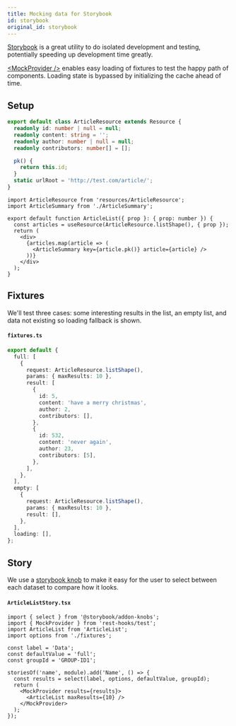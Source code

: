 ```yaml
---
title: Mocking data for Storybook
id: storybook
original_id: storybook
---
```


[Storybook](https://storybook.js.org/) is a great utility to do isolated development and
testing, potentially speeding up development time greatly.

[\<MockProvider /\>](../api/MockProvider.md) enables easy loading of fixtures to test the
happy path of components. Loading state is bypassed by initializing the cache ahead of time.

## Setup

<!--DOCUSAURUS_CODE_TABS-->
<!--ArticleResource.ts-->

```typescript
export default class ArticleResource extends Resource {
  readonly id: number | null = null;
  readonly content: string = '';
  readonly author: number | null = null;
  readonly contributors: number[] = [];

  pk() {
    return this.id;
  }
  static urlRoot = 'http://test.com/article/';
}
```

<!--ArticleList.tsx-->

```tsx
import ArticleResource from 'resources/ArticleResource';
import ArticleSummary from './ArticleSummary';

export default function ArticleList({ prop }: { prop: number }) {
  const articles = useResource(ArticleResource.listShape(), { prop });
  return (
    <div>
      {articles.map(article => (
        <ArticleSummary key={article.pk()} article={article} />
      ))}
    </div>
  );
}
```

<!--END_DOCUSAURUS_CODE_TABS-->

## Fixtures

We'll test three cases: some interesting results in the list, an empty list, and data not
existing so loading fallback is shown.

#### `fixtures.ts`

```typescript
export default {
  full: [
    {
      request: ArticleResource.listShape(),
      params: { maxResults: 10 },
      result: [
        {
          id: 5,
          content: 'have a merry christmas',
          author: 2,
          contributors: [],
        },
        {
          id: 532,
          content: 'never again',
          author: 23,
          contributors: [5],
        },
      ],
    },
  ],
  empty: [
    {
      request: ArticleResource.listShape(),
      params: { maxResults: 10 },
      result: [],
    },
  ],
  loading: [],
};
```

## Story

We use a [storybook knob](https://www.npmjs.com/package/@storybook/addon-knobs)
to make it easy for the user to select between each dataset to compare how it looks.

#### `ArticleListStory.tsx`

```tsx
import { select } from '@storybook/addon-knobs';
import { MockProvider } from 'rest-hooks/test';
import ArticleList from 'ArticleList';
import options from './fixtures';

const label = 'Data';
const defaultValue = 'full';
const groupId = 'GROUP-ID1';

storiesOf('name', module).add('Name', () => {
  const results = select(label, options, defaultValue, groupId);
  return (
    <MockProvider results={results}>
      <ArticleList maxResults={10} />
    </MockProvider>
  );
});
```
